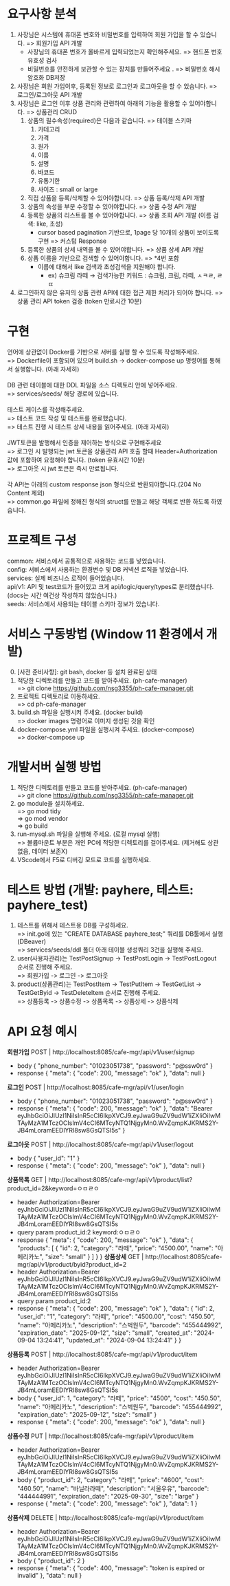 # 요구사항 분석
1. 사장님은 시스템에 휴대폰 번호와 비밀번호를 입력하여 회원 가입을 할 수 있습니다. => 회원가입 API 개발 <br>
    - 사장님의 휴대폰 번호가 올바르게 입력되었는지 확인해주세요. => 핸드폰 번호 유효성 검사 <br>
    - 비밀번호를 안전하게 보관할 수 있는 장치를 만들어주세요 . => 비밀번호 해시 암호화 DB저장 <br>
2. 사장님은 회원 가입이후, 등록된 정보로 로그인과 로그아웃을 할 수 있습니다. => 로그인/로그아웃 API 개발 <br>
3. 사장님은 로그인 이후 상품 관리와 관련하여 아래의 기능을 활용할 수 있어야합니다. => 상품관리 CRUD <br>
    1. 상품의 필수속성(required)은 다음과 같습니다. => 테이블 스키마 <br>
        1. 카테고리 <br>
        2. 가격 <br>
        3. 원가 <br>
        4. 이름 <br>
        5. 설명 <br>
        6. 바코드 <br>
        7. 유통기한  <br>
        8. 사이즈 : small or large <br>
    2. 직접 상품을 등록/삭제할 수 있어야합니다. => 상품 등록/삭제 API 개발 <br>
    3. 상품의 속성을 부분 수정할 수 있어야합니다. => 상품 수정 API 개발 <br>
    4. 등록한 상품의 리스트를 볼 수 있어야합니다. => 상품 조회 API 개발 (이름 검색: like, 초성) <br>
        - cursor based pagination 기반으로, 1page 당 10개의 상품이 보이도록 구현 => 커스텀 Response <br>
    5. 등록한 상품의 상세 내역을 볼 수 있어야합니다. => 상품 상세 API 개발 <br>
    6. 상품 이름을 기반으로 검색할 수 있어야합니다. => *4번 포함 <br>
        - 이름에 대해서 like 검색과 초성검색을 지원해야 합니다. <br>
            - ex) 슈크림 라떼 → 검색가능한 키워드 : 슈크림, 크림, 라떼, ㅅㅋㄹ, ㄹㄸ <br>
4. 로그인하지 않은 유저의 상품 관련 API에 대한 접근 제한 처리가 되어야 합니다. => 상품 관리 API token 검증 (token 만료시간 10분) <br>

# 구현
언어에 상관없이 Docker를 기반으로 서버를 실행 할 수 있도록 작성해주세요. <br>
    => Dockerfile이 포함되어 있으며 build.sh -> docker-compose up 명령어를 통해서 실행합니다. (아래 자세히) <br>
<br>
DB 관련 테이블에 대한 DDL 파일을 소스 디렉토리 안에 넣어주세요. <br>
    => services/seeds/ 해당 경로에 있습니다. <br>
<br>
테스트 케이스를 작성해주세요. <br>
    => 테스트 코드 작성 및 테스트를 완료했습니다. <br>
    => 테스트 진행 시 테스트 상세 내용을 읽어주세요. (아래 자세히) <br>
<br>
JWT토큰을 발행해서 인증을 제어하는 방식으로 구현해주세요 <br>
    => 로그인 시 발행되는 jwt 토큰을 상품관리 API 호출 할때 Header=Authorization 값에 포함하여 요청해야 합니다. (token 유효시간 10분) <br>
    => 로그아웃 시 jwt 토큰은 즉시 만료됩니다. <br>
<br>
각 API는 아래의 custom response json 형식으로 반환되야합니다.(204 No Content 제외) <br>
    => common.go 파일에 정해진 형식의 struct를 만들고 해당 객체로 반환 하도록 하였습니다. <br>


# 프로젝트 구성
common: 서비스에서 공통적으로 사용하는 코드를 넣었습니다. <br>
config: 서비스에서 사용하는 환경변수 및 DB 커넥션 로직을 넣었습니다. <br>
services: 실제 비즈니스 로직이 들어있습니다. <br>
    api/v1: API 및 test코드가 들어있고 크게 api/logic/query/types로 분리했습니다. (docs는 시간 여건상 작성하지 않았습니다.) <br>
    seeds: 서비스에서 사용되는 테이블 스키마 정보가 있습니다. <br>

# 서비스 구동방법 (Window 11 환경에서 개발)
0. [사전 준비사항]: git bash, docker 등 설치 완료된 상태 <br>
1. 적당한 디렉토리를 만들고 코드를 받아주세요. (ph-cafe-manager) <br>
    => git clone https://github.com/nsg3355/ph-cafe-manager.git <br>
2. 프로젝트 디렉토리로 이동하세요. <br>
    => cd ph-cafe-manager <br>
3. build.sh 파일을 실행시켜 주세요. (docker build) <br>
    => docker images 명령어로 이미지 생성된 것을 확인 <br>
4. docker-compose.yml 파일을 실행시켜 주세요. (docker-compose) <br>
    => docker-compose up <br>

# 개발서버 실행 방법
1. 적당한 디렉토리를 만들고 코드를 받아주세요. (ph-cafe-manager) <br>
    => git clone https://github.com/nsg3355/ph-cafe-manager.git <br>
2. go module을 설치하세요. <br>
    => go mod tidy <br>
    => go mod vendor <br>
    => go build <br>
3. run-mysql.sh 파일을 실행해 주세요. (로컬 mysql 실행) <br>
    => 볼륨마운트 부분은 개인 PC에 적당한 디렉토리를 걸어주세요. (제거해도 상관없음, 데이터 보존X) <br>
4. VScode에서 F5로 디버깅 모드로 코드를 실행하세요. <br>


# 테스트 방법 (개발: payhere, 테스트: payhere_test)
1. 테스트를 위해서 테스트용 DB를 구성하세요. <br>
    => init.go에 있는 "CREATE DATABASE payhere_test;" 쿼리를 DB툴에서 실행 (DBeaver) <br>
    => services/seeds/ddl 폴더 아래 테이블 생성쿼리 3건을 실행해 주세요. <br>
3. user(사용자관리)는 TestPostSignup -> TestPostLogin -> TestPostLogout 순서로 진행해 주세요. <br>
    => 회원가입 -> 로그인 -> 로그아웃 <br>
4. product(상품관리)는 TestPostItem -> TestPutItem -> TestGetList -> TestGetByid -> TestDeleteItem 순서로 진행해 주세요. <br>
    => 상품등록 -> 상품수정 -> 상품목록 -> 상품상세 -> 상품삭제 <br>


# API 요청 예시

**회원가입**
POST | http://localhost:8085/cafe-mgr/api/v1/user/signup
- body
{
    "phone_number": "01023051738",
    "password": "p@ssw0rd"
}
- response
{
    "meta": {
        "code": 200,
        "message": "ok"
    },
    "data": null
}

**로그인**
POST | http://localhost:8085/cafe-mgr/api/v1/user/login
- body
{
    "phone_number": "01023051738",
    "password": "p@ssw0rd"
}
- response
{
    "meta": {
        "code": 200,
        "message": "ok"
    },
    "data": "Bearer eyJhbGciOiJIUzI1NiIsInR5cCI6IkpXVCJ9.eyJwaG9uZV9udW1iZXIiOiIwMTAyMzA1MTczOCIsImV4cCI6MTcyNTQ1NjgyMn0.WvZqmpKJKRMS2Y-JB4mLoramEEDlYRI8sw8GsQTSI5s"
}

**로그아웃**
POST | http://localhost:8085/cafe-mgr/api/v1/user/logout
- body
{
    "user_id": "1"
}
- response
{
    "meta": {
        "code": 200,
        "message": "ok"
    },
    "data": null
}

**상품목록**
GET | http://localhost:8085/cafe-mgr/api/v1/product/list?product_id=2&keyword=ㅇㅁㄹㅇ
- header
Authorization=Bearer eyJhbGciOiJIUzI1NiIsInR5cCI6IkpXVCJ9.eyJwaG9uZV9udW1iZXIiOiIwMTAyMzA1MTczOCIsImV4cCI6MTcyNTQ1NjgyMn0.WvZqmpKJKRMS2Y-JB4mLoramEEDlYRI8sw8GsQTSI5s
- query param
product_id:2
keyword:ㅇㅁㄹㅇ
- response
{
    "meta": {
        "code": 200,
        "message": "ok"
    },
    "data": {
        "products": [
            {
                "id": 2,
                "category": "라떼",
                "price": "4500.00",
                "name": "아메리카노",
                "size": "small"
            }
        ]
    }
}
**상품상세**
GET | http://localhost:8085/cafe-mgr/api/v1/product/byid?product_id=2
- header
Authorization=Bearer eyJhbGciOiJIUzI1NiIsInR5cCI6IkpXVCJ9.eyJwaG9uZV9udW1iZXIiOiIwMTAyMzA1MTczOCIsImV4cCI6MTcyNTQ1NjgyMn0.WvZqmpKJKRMS2Y-JB4mLoramEEDlYRI8sw8GsQTSI5s
- query param
product_id:2
- response
{
    "meta": {
        "code": 200,
        "message": "ok"
    },
    "data": {
        "id": 2,
        "user_id": "1",
        "category": "라떼",
        "price": "4500.00",
        "cost": "450.50",
        "name": "아메리카노",
        "description": "스벅원두",
        "barcode": "455444992",
        "expiration_date": "2025-09-12",
        "size": "small",
        "created_at": "2024-09-04 13:24:41",
        "updated_at": "2024-09-04 13:24:41"
    }
}

**상품등록**
POST | http://localhost:8085/cafe-mgr/api/v1/product/item
- header
Authorization=Bearer eyJhbGciOiJIUzI1NiIsInR5cCI6IkpXVCJ9.eyJwaG9uZV9udW1iZXIiOiIwMTAyMzA1MTczOCIsImV4cCI6MTcyNTQ1NjgyMn0.WvZqmpKJKRMS2Y-JB4mLoramEEDlYRI8sw8GsQTSI5s
- body
{
    "user_id": 1,
    "category": "라떼",
    "price": "4500",
    "cost": "450.50",
    "name": "아메리카노",
    "description": "스벅원두",
    "barcode": "455444992",
    "expiration_date": "2025-09-12",
    "size": "small"
}
- response
{
    "meta": {
        "code": 200,
        "message": "ok"
    },
    "data": null
}

**상품수정**
PUT | http://localhost:8085/cafe-mgr/api/v1/product/item
- header
Authorization=Bearer eyJhbGciOiJIUzI1NiIsInR5cCI6IkpXVCJ9.eyJwaG9uZV9udW1iZXIiOiIwMTAyMzA1MTczOCIsImV4cCI6MTcyNTQ1NjgyMn0.WvZqmpKJKRMS2Y-JB4mLoramEEDlYRI8sw8GsQTSI5s
- body
{
    "product_id": 2,
    "category": "라떼",
    "price": "4600",
    "cost": "460.50",
    "name": "바닐라라떼",
    "description": "서울우유",
    "barcode": "444444991",
    "expiration_date": "2025-09-30",
    "size": "large"
}
- response
{
    "meta": {
        "code": 200,
        "message": "ok"
    },
    "data": 1
}

**상품삭제**
DELETE | http://localhost:8085/cafe-mgr/api/v1/product/item
- header
Authorization=Bearer eyJhbGciOiJIUzI1NiIsInR5cCI6IkpXVCJ9.eyJwaG9uZV9udW1iZXIiOiIwMTAyMzA1MTczOCIsImV4cCI6MTcyNTQ1NjgyMn0.WvZqmpKJKRMS2Y-JB4mLoramEEDlYRI8sw8GsQTSI5s
- body
{
    "product_id": 2
}
- response
{
    "meta": {
        "code": 400,
        "message": "token is expired or invalid"
    },
    "data": null
}